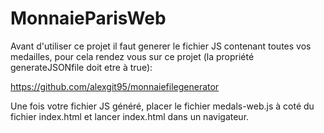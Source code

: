 # MonnaieParisWeb

Avant d'utiliser ce projet il faut generer le fichier JS contenant toutes vos medailles, pour cela rendez vous sur ce projet (la propriété generateJSONfile doit etre à true):

https://github.com/alexgit95/monnaiefilegenerator

Une fois votre fichier JS généré, placer le fichier medals-web.js à coté du fichier index.html et lancer index.html dans un navigateur.

